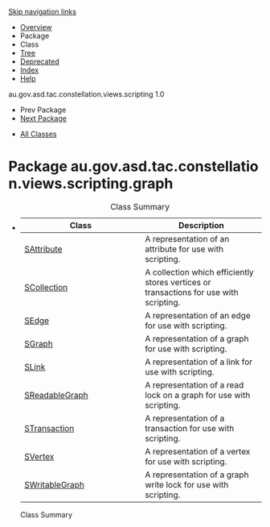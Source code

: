 <div class="topNav">

<span id="navbar.top"></span>

<div class="skipNav">

[Skip navigation links](package-summary.md#skip.navbar.top "Skip navigation links")

</div>

<span id="navbar.top.firstrow"></span>

-   [Overview](../overview-summary.md)
-   Package
-   Class
-   [Tree](package-tree.md)
-   [Deprecated](../deprecated-list.md)
-   [Index](../index-all.md)
-   [Help](../help-doc.md)

<div class="aboutLanguage">

au.gov.asd.tac.constellation.views.scripting 1.0

</div>

</div>

<div class="subNav">

-   Prev Package
-   [Next Package](iterators/package-summary.md)

<!-- -->

-   [All Classes](../allclasses-noframe.md)

<div>

</div>

<span id="skip.navbar.top"></span>

</div>

<div class="header">

# Package au.gov.asd.tac.constellation.views.scripting.graph

</div>

<div class="contentContainer">

-   <table class="typeSummary" data-border="0" data-cellpadding="3" data-cellspacing="0" data-summary="Class Summary table, listing classes, and an explanation">
    <caption><span>Class Summary</span><span class="tabEnd"> </span></caption>
    <colgroup>
    <col style="width: 50%" />
    <col style="width: 50%" />
    </colgroup>
    <thead>
    <tr class="header">
    <th class="colFirst" scope="col">Class</th>
    <th class="colLast" scope="col">Description</th>
    </tr>
    </thead>
    <tbody>
    <tr class="odd altColor">
    <td class="colFirst"><a href="SAttribute.md" title="class in au.gov.asd.tac.constellation.views.scripting.graph">SAttribute</a></td>
    <td class="colLast"><div class="block">
    A representation of an attribute for use with scripting.
    </div></td>
    </tr>
    <tr class="even rowColor">
    <td class="colFirst"><a href="SCollection.md" title="class in au.gov.asd.tac.constellation.views.scripting.graph">SCollection</a></td>
    <td class="colLast"><div class="block">
    A collection which efficiently stores vertices or transactions for use with scripting.
    </div></td>
    </tr>
    <tr class="odd altColor">
    <td class="colFirst"><a href="SEdge.md" title="class in au.gov.asd.tac.constellation.views.scripting.graph">SEdge</a></td>
    <td class="colLast"><div class="block">
    A representation of an edge for use with scripting.
    </div></td>
    </tr>
    <tr class="even rowColor">
    <td class="colFirst"><a href="SGraph.md" title="class in au.gov.asd.tac.constellation.views.scripting.graph">SGraph</a></td>
    <td class="colLast"><div class="block">
    A representation of a graph for use with scripting.
    </div></td>
    </tr>
    <tr class="odd altColor">
    <td class="colFirst"><a href="SLink.md" title="class in au.gov.asd.tac.constellation.views.scripting.graph">SLink</a></td>
    <td class="colLast"><div class="block">
    A representation of a link for use with scripting.
    </div></td>
    </tr>
    <tr class="even rowColor">
    <td class="colFirst"><a href="SReadableGraph.md" title="class in au.gov.asd.tac.constellation.views.scripting.graph">SReadableGraph</a></td>
    <td class="colLast"><div class="block">
    A representation of a read lock on a graph for use with scripting.
    </div></td>
    </tr>
    <tr class="odd altColor">
    <td class="colFirst"><a href="STransaction.md" title="class in au.gov.asd.tac.constellation.views.scripting.graph">STransaction</a></td>
    <td class="colLast"><div class="block">
    A representation of a transaction for use with scripting.
    </div></td>
    </tr>
    <tr class="even rowColor">
    <td class="colFirst"><a href="SVertex.md" title="class in au.gov.asd.tac.constellation.views.scripting.graph">SVertex</a></td>
    <td class="colLast"><div class="block">
    A representation of a vertex for use with scripting.
    </div></td>
    </tr>
    <tr class="odd altColor">
    <td class="colFirst"><a href="SWritableGraph.md" title="class in au.gov.asd.tac.constellation.views.scripting.graph">SWritableGraph</a></td>
    <td class="colLast"><div class="block">
    A representation of a graph write lock for use with scripting.
    </div></td>
    </tr>
    </tbody>
    </table>

    Class Summary<span class="tabEnd"> </span>

</div>
